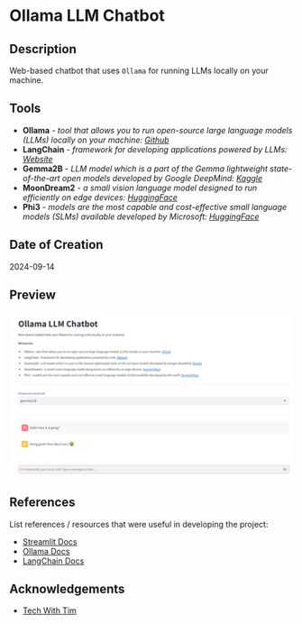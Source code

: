 # Ollama LLM Chatbot

## Description

Web-based chatbot that uses `Ollama` for running LLMs locally on your machine.

## Tools

* **Ollama** - *tool that allows you to run open-source large language models (LLMs) locally on your machine: [Github](https://github.com/ollama/ollama)*
* **LangChain** - *framework for developing applications powered by LLMs: [Website](https://www.langchain.com/)*
* **Gemma2B** - *LLM model which is a part of the Gemma lightweight state-of-the-art open models developed by Google DeepMind: [Kaggle](https://www.kaggle.com/models/google/gemma)*
* **MoonDream2** - *a small vision language model designed to run efficiently on edge devices: [HuggingFace](https://huggingface.co/vikhyatk/moondream2)*
* **Phi3** - *models are the most capable and cost-effective small language models (SLMs) available developed by Microsoft: [HuggingFace](https://huggingface.co/docs/transformers/main/en/model_doc/phi3)*

## Date of Creation

2024-09-14

## Preview

![Project Preview](imgs/project-preview.png)

## References

List references / resources that were useful in developing the project:

- [Streamlit Docs](https://docs.streamlit.io/)
- [Ollama Docs](https://ollama.com/)
- [LangChain Docs](https://www.langchain.com/docs/)


## Acknowledgements

- [Tech With Tim](https://www.youtube.com/@TechWithTim)